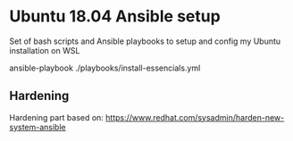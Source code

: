 # Ubuntu 18.04 Ansible setup
Set of bash scripts and Ansible playbooks to setup and config my Ubuntu installation on WSL

ansible-playbook ./playbooks/install-essencials.yml

## Hardening

Hardening part based on: https://www.redhat.com/sysadmin/harden-new-system-ansible
